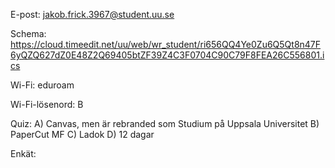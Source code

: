 E-post: jakob.frick.3967@student.uu.se

Schema: https://cloud.timeedit.net/uu/web/wr_student/ri656QQ4Ye0Zu6Q5Qt8n47F6yQZQ627dZ0E48Z2Q69405btZF39Z4C3F0704C90C79F8FEA26C556801.ics

Wi-Fi: eduroam

Wi-Fi-lösenord: B

Quiz:
    A) Canvas, men är rebranded som Studium på Uppsala Universitet
    B) PaperCut MF
    C) Ladok
    D) 12 dagar

Enkät: